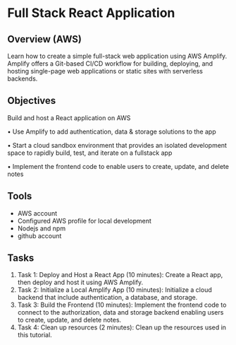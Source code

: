 # Full Stack React Application

## Overview (AWS) 

Learn how to create a simple full-stack web application using AWS Amplify.
Amplify offers a Git-based CI/CD workflow for building, deploying, and hosting single-page web
applications or static sites with serverless backends.

## Objectives

Build and host a React application on AWS

• Use Amplify to add authentication, data & storage solutions to the app

• Start a cloud sandbox environment that provides an isolated development space to rapidly build,
test, and iterate on a fullstack app

• Implement the frontend code to enable users to create, update, and delete notes

## Tools

- AWS account
- Configured AWS profile for local development
- Nodejs and npm
- github account

## Tasks 

1. Task 1: Deploy and Host a React App (10 minutes): Create a React app, then deploy and host it
using AWS Amplify.
2. Task 2: Initialize a Local Amplify App (10 minutes): Initialize a cloud backend that
include authentication, a database, and storage.
3. Task 3: Build the Frontend (10 minutes): Implement the frontend code to connect to the
authorization, data and storage backend enabling users to create, update, and delete notes.
4. Task 4: Clean up resources (2 minutes): Clean up the resources used in this tutorial.








